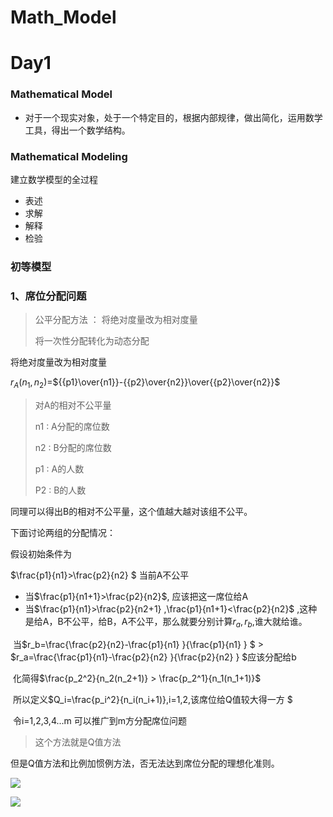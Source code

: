 # Math_Model

# Day1

### Mathematical Model

+ 对于一个现实对象，处于一个特定目的，根据内部规律，做出简化，运用数学工具，得出一个数学结构。

### Mathematical Modeling

建立数学模型的全过程

+ 表述
+ 求解
+ 解释
+ 检验

### 初等模型

#### 

### 1、席位分配问题





> 公平分配方法 ： 将绝对度量改为相对度量
>
> 将一次性分配转化为动态分配

将绝对度量改为相对度量

$r_A(n_1,n_2)=$${{p1}\over{n1}}-{{p2}\over{n2}}\over{{p2}\over{n2}}$

> 对A的相对不公平量
>
> n1 : A分配的席位数
>
> n2 : B分配的席位数
>
> p1 : A的人数
>
> P2 : B的人数

同理可以得出B的相对不公平量，这个值越大越对该组不公平。

下面讨论两组的分配情况：

假设初始条件为

$\frac{p1}{n1}>\frac{p2}{n2}  $	当前A不公平

+ 当$\frac{p1}{n1+1}>\frac{p2}{n2}$, 应该把这一席位给A
+ 当$\frac{p1}{n1}>\frac{p2}{n2+1}  $,$\frac{p1}{n1+1}<\frac{p2}{n2}$  ,这种是给A，B不公平，给B，A不公平，那么就要分别计算$r_a,r_b$,谁大就给谁。

​	 当$r_b=\frac{\frac{p2}{n2}-\frac{p1}{n1} }{\frac{p1}{n1} }  $  >   $r_a=\frac{\frac{p1}{n1}-\frac{p2}{n2} }{\frac{p2}{n2} }  $应该分配给b

​	 化简得$\frac{p_2^2}{n_2(n_2+1)} > \frac{p_2^1}{n_1(n_1+1)}$

​	 所以定义$Q_i=\frac{p_i^2}{n_i(n_i+1)},i=1,2,该席位给Q值较大得一方 $

​	 令i=1,2,3,4...m 可以推广到m方分配席位问题

> 这个方法就是Q值方法

但是Q值方法和比例加惯例方法，否无法达到席位分配的理想化准则。

![](E:\建模比赛\Math_Model\reources\1.JPG)

![](E:\建模比赛\Math_Model\reources\2.JPG)
